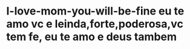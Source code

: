 # I-love-mom-you-will-be-fine eu te amo vc e leinda,forte,poderosa,vc tem fe, eu te amo e deus tambem
